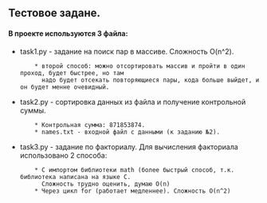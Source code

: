 ## Тестовое задане.


####  В проекте используются 3 файла:

  * task1.py - задание на поиск пар в массиве. Сложность O(n^2). 
  
            * второй способ: можно отсортировать массив и пройти в один проход, будет быстрее, но там
              надо будет отсекать повторяющиеся пары, кода больше выйдет, и он будет менне очевидный.
  * task2.py - сортировка данных из файла и получение контрольной суммы. 
  
            * Контрольная сумма: 871853874.
            * names.txt - входной файл с данными (к заданию №2). 
  * task3.py - задание по факториалу. Для вычисления факториала использовано 2 способа:
  
            * С импортом библиотеки math (более быстрый способ, т.к. библиотека написана на языке С. 
              Сложность трудно оценить, думаю О(n)
            * Через цикл for (работает медленнее). Сложность O(n^2)

  
